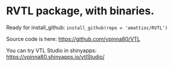 # RVTL package, with binaries. 

Ready for install_github: `install_github(repo = 'amattioc/RVTL')`

Source code is here: https://github.com/vpinna80/VTL

You can try VTL Studio in shinyapps: https://vpinna80.shinyapps.io/vtlStudio/
